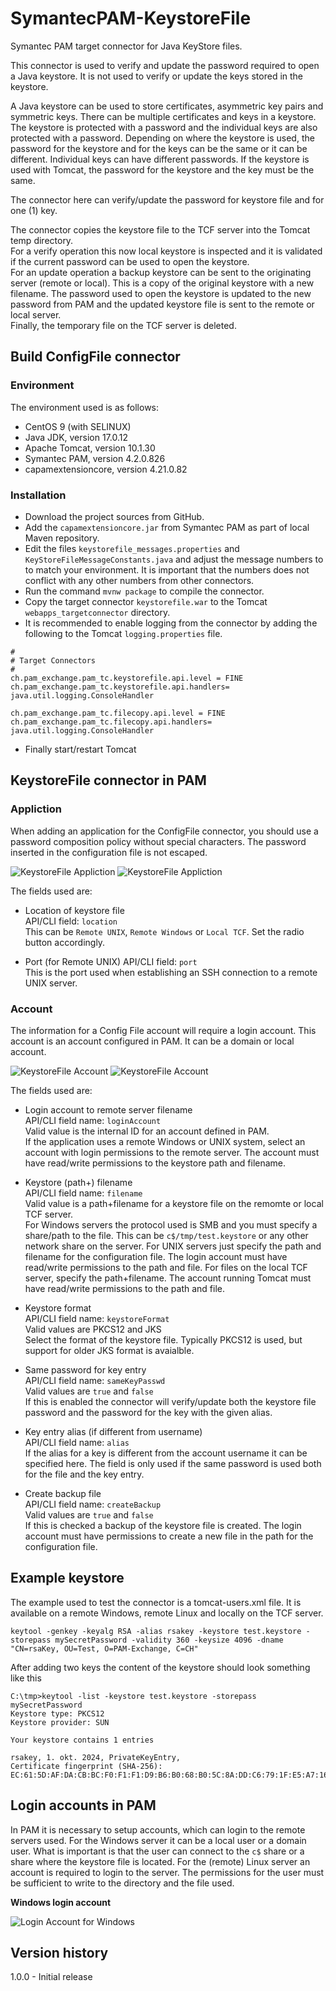 # SymantecPAM-KeystoreFile
Symantec PAM target connector for Java KeyStore files.

This connector is used to verify and update the password required to open a Java keystore.
It is not used to verify or update the keys stored in the keystore.

A Java keystore can be used to store certificates, asymmetric key pairs and symmetric keys. 
There can be multiple certificates and keys in a keystore.
The keystore is protected with a password and the individual keys are also protected with
a password. Depending on where the keystore is used, the password for the keystore and for the keys
can be the same or it can be different. Individual keys can have different passwords.
If the keystore is used with Tomcat, the password for the keystore and the key must be the same.

The connector here can verify/update the password for keystore file and for one (1) key.

The connector copies the keystore file to the TCF server into the Tomcat temp directory.  
For a verify operation this now local keystore is inspected and it is validated if the
current password can be used to open the keystore.  
For an update operation a backup keystore can be sent to the originating server (remote or local). 
This is a copy of the original keystore with a new filename. 
The password used to open the keystore is updated to the new password from PAM and the updated 
keystore file is sent to the remote or local server.  
Finally, the temporary file on the TCF server is deleted.


## Build ConfigFile connector

### Environment
The environment used is as follows:

- CentOS 9 (with SELINUX)
- Java JDK, version 17.0.12
- Apache Tomcat, version 10.1.30
- Symantec PAM, version 4.2.0.826
- capamextensioncore, version 4.21.0.82

### Installation
- Download the project sources from GitHub.
- Add the `capamextensioncore.jar` from Symantec PAM as part of local Maven repository.
- Edit the files `keystorefile_messages.properties` and `KeyStoreFileMessageConstants.java`
and adjust the message numbers to to match your environment.
It is important that the numbers does not conflict with any other numbers from other connectors.
- Run the command `mvnw package` to compile the connector.
- Copy the target connector `keystorefile.war` to the Tomcat `webapps_targetconnector` directory.
- It is recommended to enable logging from the connector by adding the following to the
Tomcat `logging.properties` file.

```
#
# Target Connectors
#
ch.pam_exchange.pam_tc.keystorefile.api.level = FINE
ch.pam_exchange.pam_tc.keystorefile.api.handlers= java.util.logging.ConsoleHandler

ch.pam_exchange.pam_tc.filecopy.api.level = FINE
ch.pam_exchange.pam_tc.filecopy.api.handlers= java.util.logging.ConsoleHandler
```

- Finally start/restart Tomcat

## KeystoreFile connector in PAM

### Appliction

When adding an application for the ConfigFile connector, you should use a password
composition policy without special characters. The password inserted in the configuration
file is not escaped.

![KeystoreFile Appliction](/docs/KeystoreFile-Application-1.png)
![KeystoreFile Appliction](/docs/KeystoreFile-Application-2.png)

The fields used are:

- Location of keystore file  
API/CLI field: `location`  
This can be `Remote UNIX`, `Remote Windows` or `Local TCF`. Set the radio button
accordingly.


- Port (for Remote UNIX) 
API/CLI field: `port`   
This is the port used when establishing an SSH connection to a remote UNIX server.


### Account

The information for a Config File account will require a login account. This account
is an account configured in PAM. It can be a domain or local account.

![KeystoreFile Account](/docs/KeystoreFile-Account-1.png)
![KeystoreFile Account](/docs/KeystoreFile-Account-2.png)

The fields used are:

- Login account to remote server filename  
API/CLI field name: `loginAccount`  
Valid value is the internal ID for an account defined in PAM.  
If the application uses a remote Windows or UNIX system, select an account with
login permissions to the remote server. The account must have read/write permissions
to the keystore path and filename.


- Keystore (path+) filename    
API/CLI field name: `filename`  
Valid value is a path+filename for a keystore file on the remomte or local TCF server.  
For Windows servers the protocol used is SMB and you must specify a share/path to the file.
This can be `c$/tmp/test.keystore` or any other network share on the server.
For UNIX servers just specify the path and filename for the configuration file.
The login account must have read/write permissions to the path and file.
For files on the local TCF server, specify the path+filename. The account running Tomcat
must have read/write permissions to the path and file.


- Keystore format  
API/CLI field name: `keystoreFormat`  
Valid values are PKCS12 and JKS  
 Select the format of the keystore file. Typically PKCS12 is used, but support for older
JKS format is avaialble.


- Same password for key entry  
API/CLI field name: `sameKeyPasswd`  
Valid values are `true` and `false`  
If this is enabled the connector will verify/update both the keystore file password
and the password for the key with the given alias.


- Key entry alias (if different from username)  
API/CLI field name: `alias`  
If the alias for a key is different from the account username it can be specified here. 
The field is only used if the same password is used both for the file and the key entry.


- Create backup file    
API/CLI field name: `createBackup`  
Valid values are `true` and `false`  
If this is checked a backup of the keystore file is created. The login account
must have permissions to create a new file in the path for the configuration file.


## Example keystore

The example used to test the connector is a tomcat-users.xml file. It is available
on a remote Windows, remote Linux and locally on the TCF server.

```
keytool -genkey -keyalg RSA -alias rsakey -keystore test.keystore -storepass mySecretPassword -validity 360 -keysize 4096 -dname "CN=rsaKey, OU=Test, O=PAM-Exchange, C=CH"
```

After adding two keys the content of the keystore should look something like this

```
C:\tmp>keytool -list -keystore test.keystore -storepass mySecretPassword
Keystore type: PKCS12
Keystore provider: SUN

Your keystore contains 1 entries

rsakey, 1. okt. 2024, PrivateKeyEntry,
Certificate fingerprint (SHA-256): EC:61:5D:AF:DA:CB:BC:F0:F1:F1:D9:B6:B0:68:B0:5C:8A:DD:C6:79:1F:E5:A7:16:55:5E:20:CF:A8:D4:3A:E4
```


## Login accounts in PAM
In PAM it is necessary to setup accounts, which can login to the remote servers used.
For the Windows server it can be a local user or a domain user. What is important is
that the user can connect to the `c$` share or a share where the keystore file
is located.
For the (remote) Linux server an account is required to login to the server. The permissions
for the user must be sufficient to write to the directory and the file used.

**Windows login account**

![Login Account for Windows](/docs/LoginAccount-Windows.png)


## Version history

1.0.0 - Initial release

